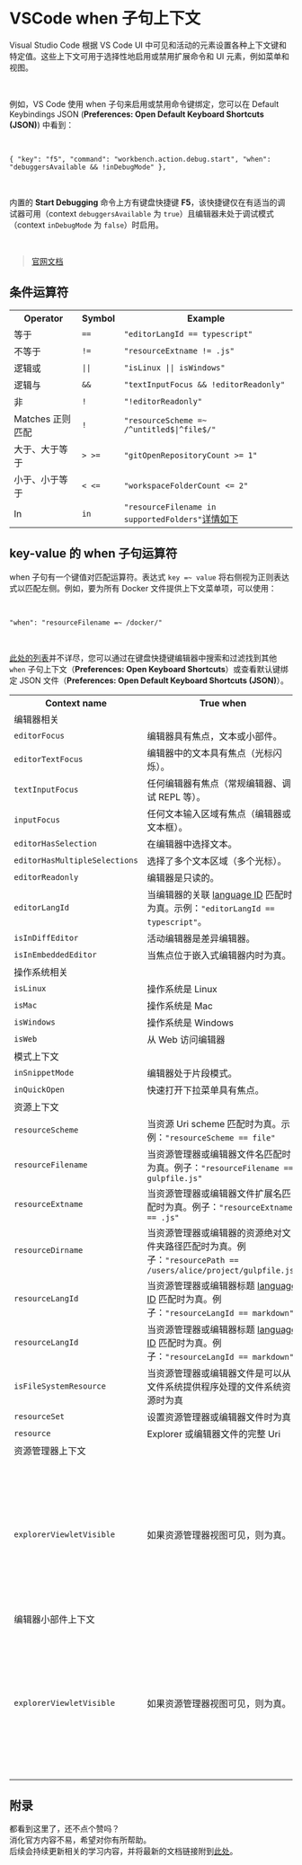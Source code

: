 # VSCode when 子句上下文

Visual Studio Code 根据 VS Code UI 中可见和活动的元素设置各种上下文键和特定值。这些上下文可用于选择性地启用或禁用扩展命令和 UI 元素，例如菜单和视图。

<br>

例如，VS Code 使用 when 子句来启用或禁用命令键绑定，您可以在 Default Keybindings JSON (**Preferences: Open Default Keyboard Shortcuts (JSON)**) 中看到：

<br>

```
{ "key": "f5", "command": "workbench.action.debug.start", "when": "debuggersAvailable && !inDebugMode" },
```

<br>

内置的 **Start Debugging** 命令上方有键盘快捷键 **F5**，该快捷键仅在有适当的调试器可用（context `debuggersAvailable` 为 `true`）且编辑器未处于调试模式（context `inDebugMode` 为 `false`）时启用。

<br>

> [官网文档](https://code.visualstudio.com/api/references/when-clause-contexts)

## 条件运算符

<table>
    <tr>
        <th>Operator</th><th>Symbol</th><th>Example</th>
    </tr>
    <tr>
        <td>等于</td><td><code>==</code></td><td><code>"editorLangId == typescript"</code></td>
    </tr>
    <tr>
        <td>不等于</td><td><code>!=</code></td><td><code>"resourceExtname != .js"</code></td>
    </tr>
    <tr>
        <td>逻辑或</td><td><code>||</code></td><td><code>"isLinux || isWindows"</code></td>
    </tr>
    <tr>
        <td>逻辑与</td><td><code>&&</code></td><td><code>"textInputFocus && !editorReadonly"</code></td>
    </tr>
    <tr>
        <td>非</td><td><code>!</code></td><td><code>"!editorReadonly"</code></td>
    </tr>
    <tr>
        <td>Matches 正则匹配</td><td><code>!</code></td><td><code>"resourceScheme =~ /^untitled$|^file$/"</code></td>
    </tr>
    <tr>
        <td>大于、大于等于</td><td><code>&gt; &gt;=</code></td><td><code>"gitOpenRepositoryCount &gt;= 1"</code></td>
    </tr>
    <tr>
        <td>小于、小于等于</td><td><code>&lt; &lt;=</code></td><td><code>"workspaceFolderCount &lt;= 2"</code></td>
    </tr>
    <tr>
        <td>In</td><td><code>in</code></td><td><code>"resourceFilename in supportedFolders"</code><a href="https://code.visualstudio.com/api/references/when-clause-contexts#in-conditional-operator" target="_blank">详情如下</a></td>
    </tr>
</table>

## key-value 的 when 子句运算符

when 子句有一个键值对匹配运算符。表达式 `key =~ value` 将右侧视为正则表达式以匹配左侧。例如，要为所有 Docker 文件提供上下文菜单项，可以使用：

<br>

```
"when": "resourceFilename =~ /docker/"
```

<br>

[此处的列表](https://code.visualstudio.com/api/references/when-clause-contexts#available-contexts)并不详尽，您可以通过在键盘快捷键编辑器中搜索和过滤找到其他 `when` 子句上下文（**Preferences: Open Keyboard Shortcuts**）或查看默认键绑定 JSON 文件（**Preferences: Open Default Keyboard Shortcuts (JSON)**）。

<table>
    <tr>
        <th>Context name</th><th>True when</th>
    </tr>
    <tr>
        <td colspan="2">编辑器相关</td>
    </tr>
    <tr>
        <td><code>editorFocus</code></td><td>编辑器具有焦点，文本或小部件。</td>
    </tr>
    <tr>
        <td><code>editorTextFocus</code></td><td>编辑器中的文本具有焦点（光标闪烁）。</td>
    </tr>
    <tr>
        <td><code>textInputFocus</code></td><td>任何编辑器有焦点（常规编辑器、调试 REPL 等）。</td>
    </tr>
    <tr>
        <td><code>inputFocus</code></td><td>任何文本输入区域有焦点（编辑器或文本框）。</td>
    </tr>
    <tr>
        <td><code>editorHasSelection</code></td><td>在编辑器中选择文本。</td>
    </tr>
    <tr>
        <td><code>editorHasMultipleSelections</code></td><td>选择了多个文本区域（多个光标）。</td>
    </tr>
    <tr>
        <td><code>editorReadonly</code></td><td>编辑器是只读的。</td>
    </tr>
    <tr>
        <td><code>editorLangId</code></td><td>当编辑器的关联 <a href="https://code.visualstudio.com/docs/languages/identifiers" target="_blank">language ID</a> 匹配时为真。示例：<code>"editorLangId == typescript"</code>。</td>
    </tr>
    <tr>
        <td><code>isInDiffEditor</code></td><td>活动编辑器是差异编辑器。</td>
    </tr>
    <tr>
        <td><code>isInEmbeddedEditor</code></td><td>当焦点位于嵌入式编辑器内时为真。</td>
    </tr>
    <tr>
        <td colspan="2">操作系统相关</td>
    </tr>
    <tr>
        <td><code>isLinux</code></td><td>操作系统是 Linux</td>
    </tr>
    <tr>
        <td><code>isMac</code></td><td>操作系统是 Mac</td>
    </tr>
    <tr>
        <td><code>isWindows</code></td><td>操作系统是 Windows</td>
    </tr>
    <tr>
        <td><code>isWeb</code></td><td>从 Web 访问编辑器</td>
    </tr>
    <tr>
        <td colspan="2">模式上下文</td>
    </tr>
    <tr>
        <td><code>inSnippetMode</code></td><td>编辑器处于片段模式。</td>
    </tr>
    <tr>
        <td><code>inQuickOpen</code></td><td>快速打开下拉菜单具有焦点。</td>
    </tr>
    <tr>
        <td colspan="2">资源上下文</td>
    </tr>
    <tr>
        <td><code>resourceScheme</code></td><td>当资源 Uri scheme 匹配时为真。示例：<code>"resourceScheme == file"</code></td>
    </tr>
    <tr>
        <td><code>resourceFilename</code></td><td>当资源管理器或编辑器文件名匹配时为真。例子：<code>"resourceFilename == gulpfile.js"</code></td>
    </tr>
    <tr>
        <td><code>resourceExtname</code></td><td>当资源管理器或编辑器文件扩展名匹配时为真。例子：<code>"resourceExtname == .js"</code></td>
    </tr>
    <tr>
        <td><code>resourceDirname</code></td><td>当资源管理器或编辑器的资源绝对文件夹路径匹配时为真。例子：<code>"resourcePath == /users/alice/project/gulpfile.js"</code></td>
    </tr>
    <tr>
        <td><code>resourceLangId</code></td><td>当资源管理器或编辑器标题 <a href="">language ID</a> 匹配时为真。例子：<code>"resourceLangId == markdown"</code></td>
    </tr>
    <tr>
        <td><code>resourceLangId</code></td><td>当资源管理器或编辑器标题 <a href="">language ID</a> 匹配时为真。例子：<code>"resourceLangId == markdown"</code></td>
    </tr>
    <tr>
        <td><code>isFileSystemResource</code></td><td>当资源管理器或编辑器文件是可以从文件系统提供程序处理的文件系统资源时为真</td>
    </tr>
    <tr>
        <td><code>resourceSet</code></td><td>设置资源管理器或编辑器文件时为真</td>
    </tr>
    <tr>
        <td><code>resource</code></td><td>Explorer 或编辑器文件的完整 Uri</td>
    </tr>
    <tr>
        <td colspan="2">资源管理器上下文</td>
    </tr>
    <tr>
        <td><code>explorerViewletVisible</code></td><td>如果资源管理器视图可见，则为真。</td>
        <td><code>explorerViewletFocus</code></td><td>如果资源管理器视图具有键盘焦点，则为真。</td>
        <td><code>filesExplorerFocus</code></td><td>如果文件资源管理器部分具有键盘焦点，则为真。</td>
        <td><code>openEditorsFocus</code></td><td>如果 OPEN EDITORS 部分具有键盘焦点，则为真。</td>
        <td><code>explorerResourceIsFolder</code></td><td>如果在资源管理器中选择了文件夹，则为真。</td>
        <td><code>explorerResourceIsFolder</code></td><td>如果在资源管理器中选择了文件夹，则为真。</td>
    </tr>
    <tr>
        <td colspan="2">编辑器小部件上下文</td>
    </tr>
    <tr>
        <td><code>explorerViewletVisible</code></td><td>如果资源管理器视图可见，则为真。</td>
        <td><code>explorerViewletFocus</code></td><td>如果资源管理器视图具有键盘焦点，则为真。</td>
        <td><code>filesExplorerFocus</code></td><td>如果文件资源管理器部分具有键盘焦点，则为真。</td>
        <td><code>openEditorsFocus</code></td><td>如果 OPEN EDITORS 部分具有键盘焦点，则为真。</td>
        <td><code>explorerResourceIsFolder</code></td><td>如果在资源管理器中选择了文件夹，则为真。</td>
        <td><code>explorerResourceIsFolder</code></td><td>如果在资源管理器中选择了文件夹，则为真。</td>
    </tr>
</table>

## 附录

都看到这里了，还不点个赞吗？
<br>
消化官方内容不易，希望对你有所帮助。
<br>
后续会持续更新相关的学习内容，并将最新的文档链接附到[此处](https://juejin.cn/post/7067825724773629989/)。